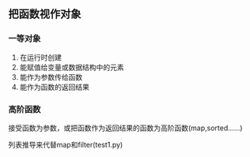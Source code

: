 ## 把函数视作对象

### 一等对象
1. 在运行时创建
2. 能赋值给变量或数据结构中的元素
3. 能作为参数传给函数
4. 能作为函数的返回结果

### 高阶函数
接受函数为参数，或把函数作为返回结果的函数为高阶函数(map,sorted......)

列表推导来代替map和filter(test1.py)
